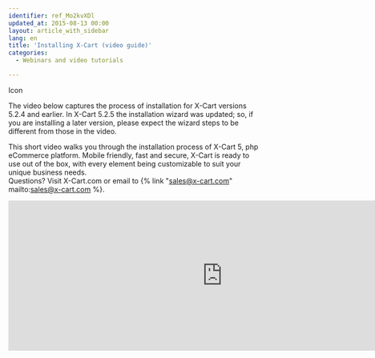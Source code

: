```yaml
---
identifier: ref_Mo2kvXDl
updated_at: 2015-08-13 00:00
layout: article_with_sidebar
lang: en
title: 'Installing X-Cart (video guide)'
categories:
  - Webinars and video tutorials

---
```



Icon

The video below captures the process of installation for X-Cart versions 5.2.4 and earlier. In X-Cart 5.2.5 the installation wizard was updated; so, if you are installing a later version, please expect the wizard steps to be different from those in the video.

This short video walks you through the installation process of X-Cart 5, php eCommerce platform. Mobile friendly, fast and secure, X-Cart is ready to use out of the box, with every element being customizable to suit your unique business needs.  
Questions? Visit X-Cart.com or email to {% link "sales@x-cart.com" mailto:sales@x-cart.com %}.

<iframe class="youtube-player" type="text/html" style="width: 853px; height: 300px" src="http://www.youtube.com/embed/AR5ex8ngJXU" frameborder="0"></iframe>